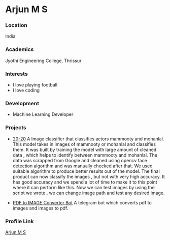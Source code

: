 # Arjun M S

### Location

India

### Academics

Jyothi Engineering College, Thrissur

### Interests

- I love playing football
- I love coding

### Development

- Machine Learning Developer

### Projects

- [20-20](https://github.com/arjun-ms/20-20) 
  A Image classifier that classifies actors mammooty and mohanlal. This model takes in images of mammooty or mohanlal and classifies them. It was built by training the model with large amount of cleaned data , which helps to identify between mammooty and mohanlal. The data was scrapped from Google and cleaned using opencv face detection algorithm and was manually checked after that. We used suitable algorithm to produce better results out of the model. The final product can now classify the images , but not with very high accuracy. It has good accuracy and we spend a lot of time to make it to this point where it can perform like this. Now we can test images by using the script we wrote , we can change image path and test any desired image.

- [PDF to IMAGE Converter Bot](https://github.com/arjun-ms/Saturday_Hack_Night-Telegram/tree/main/Code_Buddies) 
  A telegram bot which converts pdf to images and images to pdf.
  
### Profile Link

[Arjun M S](https://github.com/arjun-ms)

